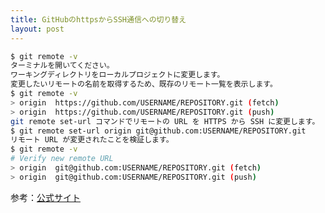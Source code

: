 ```yaml
---
title: GitHubのhttpsからSSH通信への切り替え
layout: post
---
```


```bash
$ git remote -v
ターミナルを開いてください。
ワーキングディレクトリをローカルプロジェクトに変更します。
変更したいリモートの名前を取得するため、既存のリモート一覧を表示します。
$ git remote -v
> origin  https://github.com/USERNAME/REPOSITORY.git (fetch)
> origin  https://github.com/USERNAME/REPOSITORY.git (push)
git remote set-url コマンドでリモートの URL を HTTPS から SSH に変更します。
$ git remote set-url origin git@github.com:USERNAME/REPOSITORY.git
リモート URL が変更されたことを検証します。
$ git remote -v
# Verify new remote URL
> origin  git@github.com:USERNAME/REPOSITORY.git (fetch)
> origin  git@github.com:USERNAME/REPOSITORY.git (push)
```

参考：[公式サイト](https://docs.github.com/ja/get-started/getting-started-with-git/managing-remote-repositories)